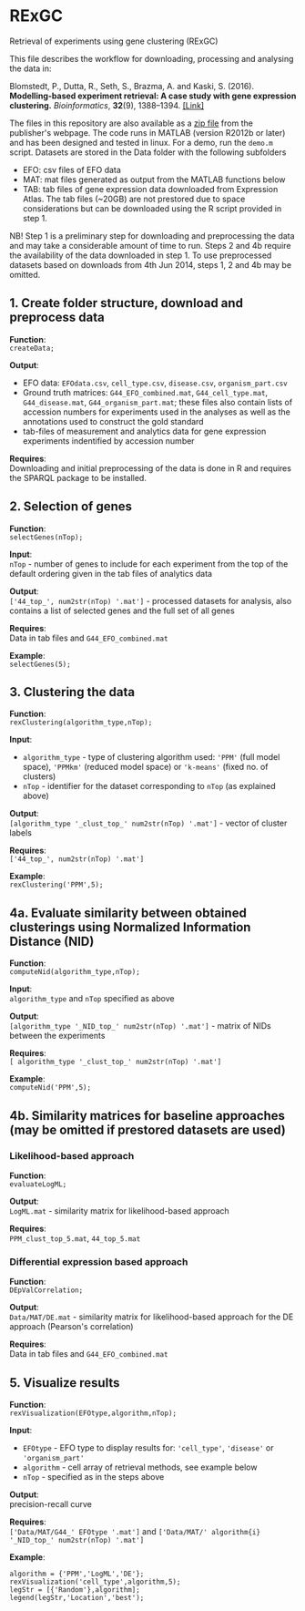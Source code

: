 # RExGC
Retrieval of experiments using gene clustering (RExGC)

This file describes the workflow for downloading, processing and analysing the data in:<br/> 
<p>
    Blomstedt, P., Dutta, R., Seth, S., Brazma, A. and Kaski, S. (2016).
    <b>Modelling-based experiment retrieval: A case study with gene expression clustering.</b>
    <i>Bioinformatics</i>, <b>32</b>(9), 1388&ndash;1394.   
    <a href="http://bioinformatics.oxfordjournals.org/content/32/9/1388">[Link]</a>
</p>

The files in this repository are also available as a [zip file](https://oup.silverchair-cdn.com/oup/backfile/Content_public/Journal/bioinformatics/32/9/10.1093_bioinformatics_btv762/4/btv762_Supplementary_Data.zip?Expires=1560340402&Signature=TG~QUE7J8hVpkbX5wcWqvwKcXNYlWg9yKLoznl5NPjKMP4XWDKIHIyJFRMzjEspZ93mBaNw8oz5UfQajjyDkG-CoYPExGafJylpbPG9vlgg8YTGF-D8l6XqSLLZj7U~tbigZitus-3JPUvGMqkRwvAg4QVn1t-tKdpqx67k-ljtJqejMikKumA13OFmJUoNP7oFNHEAL13n33g00vzvPz8kPJon3d0sJ-hc9orqp64k9pI9QJ~AfHekv772xu07V8uqmWttj1Zc46w7Men7dAvsSQMPsQFx2Cyqu3AWrz2Zqmb9ohZy0tpU0K98IL74t1t4zNukU6cQvWfj349BFkQ__&Key-Pair-Id=APKAIE5G5CRDK6RD3PGA) from the publisher's webpage. 
The code runs in MATLAB (version R2012b or later) and has been designed and tested in linux.
For a demo, run the `demo.m` script. 
Datasets are stored in the Data folder with the following subfolders 
* EFO: csv files of EFO data 
* MAT: mat files generated as output from the MATLAB functions below
* TAB: tab files of gene expression data downloaded from Expression Atlas. The tab files (~20GB) are not prestored 
	due to space considerations but can be downloaded using the R script provided in step 1. 
 
NB! Step 1 is a preliminary step for downloading and preprocessing the data and may take a considerable amount of 
time to run. Steps 2 and 4b require the availability of the data downloaded in step 1. To use preprocessed datasets
based on downloads from 4th Jun 2014, steps 1, 2 and 4b may be omitted.


## 1. Create folder structure, download and preprocess data 

**Function**:<br/>
`createData;`

**Output**:<br/>
- EFO data: `EFOdata.csv`, `cell_type.csv`, `disease.csv`, `organism_part.csv`
- Ground truth matrices: `G44_EFO_combined.mat`, `G44_cell_type.mat`, `G44_disease.mat`, `G44_organism_part.mat`; 
	these files also contain lists of accession numbers for experiments used in the analyses as well as 
the annotations used to construct the gold standard
- tab-files of measurement and analytics data for gene expression experiments indentified by accession number

**Requires**:<br/>
Downloading and initial preprocessing of the data is done in R and requires the
SPARQL package to be installed.


## 2. Selection of genes

**Function**:<br/>
`selectGenes(nTop);`

**Input**:<br/>
`nTop` - number of genes to include for each experiment from the top of the default ordering given in the tab files 
of analytics data 

**Output**:<br/>
`['44_top_', num2str(nTop) '.mat']` - processed datasets for analysis, also contains a list of selected genes and 
the full set of all genes

**Requires**:<br/>
Data in tab files and `G44_EFO_combined.mat`

**Example**:<br/>
`selectGenes(5);`


## 3. Clustering the data

**Function**:<br/>
`rexClustering(algorithm_type,nTop);`

**Input**:<br/>
- `algorithm_type` - type of clustering algorithm used: `'PPM'` (full model space), `'PPMkm'` (reduced model space) or 
	`'k-means'` (fixed no. of clusters)
- `nTop` - identifier for the dataset corresponding to `nTop` (as explained above)

**Output**:<br/>
`[algorithm_type '_clust_top_' num2str(nTop) '.mat']` - vector of cluster labels

**Requires**:<br/>
`['44_top_', num2str(nTop) '.mat']` 

**Example**:<br/>
`rexClustering('PPM',5);`


## 4a. Evaluate similarity between obtained clusterings using Normalized Information Distance (NID)

**Function**:<br/>
`computeNid(algorithm_type,nTop);`

**Input**:<br/>
`algorithm_type` and `nTop` specified as above

**Output**:<br/>
`[algorithm_type '_NID_top_' num2str(nTop) '.mat']` - matrix of NIDs between the experiments

**Requires**:<br/>
`[ algorithm_type '_clust_top_' num2str(nTop) '.mat']` 

**Example**:<br/>
`computeNid('PPM',5);`


## 4b. Similarity matrices for baseline approaches (may be omitted if prestored datasets are used)

### Likelihood-based approach

**Function**:<br/>
`evaluateLogML;`

**Output**:<br/>
`LogML.mat` - similarity matrix for likelihood-based approach

**Requires**:<br/>
`PPM_clust_top_5.mat`, `44_top_5.mat`


### Differential expression based approach

**Function**:<br/>
`DEpValCorrelation;`

**Output**:<br/>
`Data/MAT/DE.mat` - similarity matrix for likelihood-based approach for the DE approach
(Pearson's correlation)

**Requires**:<br/>
Data in tab files and `G44_EFO_combined.mat`


## 5. Visualize results

**Function**:<br/>
`rexVisualization(EFOtype,algorithm,nTop);`

**Input**:<br/>
- `EFOtype` - EFO type to display results for: `'cell_type'`, `'disease'` or `'organism_part'`
- `algorithm` - cell array of retrieval methods, see example below
- `nTop` - specified as in the steps above

**Output**:<br/>
precision-recall curve
 
**Requires**:<br/>
`['Data/MAT/G44_' EFOtype '.mat']` and `['Data/MAT/' algorithm{i} '_NID_top_' num2str(nTop) '.mat']`

**Example**:<br/>
```
algorithm = {'PPM','LogML','DE'};
rexVisualization('cell_type',algorithm,5);
legStr = [{'Random'},algorithm];
legend(legStr,'Location','best');
```
